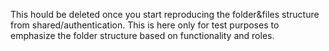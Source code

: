This hould be deleted once you start reproducing the folder&files structure from shared/authentication.
This is here only for test purposes to emphasize the folder structure based on functionality and roles.
